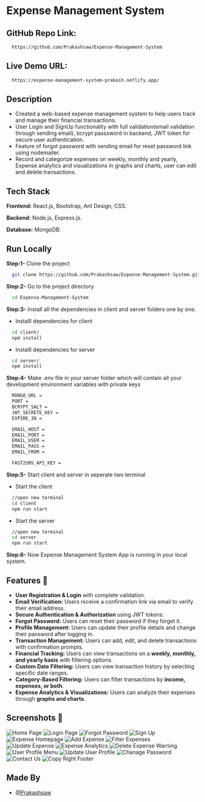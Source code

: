 # Expense Management System

## GitHub Repo Link: 
```bash 
  https://github.com/Prakashsaw/Expense-Management-System
```
## Live Demo URL: 
```bash 
  https://expense-management-system-prakash.netlify.app/
```

## Description
* Created a web-based expense management system to help users track and manage their financial transactions.
* User Login and SignUp functionality with full validation(email validation through sending email), bcrypt passsword in backend, JWT token for secure user authentication.
* Feature of forgot password with sending email for reset password link using nodemailer.
* Record and categorize expenses on weekly, monthly and yearly, Expense analytics and visualizations in graphs and charts, user can edit and delete transactions.


## Tech Stack

**Frontend:** React.js, Bootstrap, Ant Design, CSS.

**Backend:** Node.js, Express.js.

**Database:** MongoDB.



## Run Locally

**Step:1-** Clone the project

```bash
  git clone https://github.com/Prakashsaw/Expense-Management-System.git
```

**Step:2-** Go to the project directory

```bash
  cd Expense-Management-System
```

**Step:3-** Install all the dependencies in client and server folders one by one.

* Installl dependencies for client
```bash
  cd client/
  npm install
```
* Installl dependencies for server
```bash
  cd server/
  npm install
```

**Step:4-** Make .env file in your server folder which will contain all your development environment variables with private keys
```bash
  MONGO_URL =
  PORT =
  BCRYPT_SALT =
  JWT_SECRETE_KEY =
  EXPIRE_IN =

  EMAIL_HOST =
  EMAIL_PORT =
  EMAIL_USER =
  EMAIL_PASS =
  EMAIL_FROM =

  FAST2SMS_API_KEY =
```

**Step:5-** Start client and server in seperate two terminal

* Start the client
```bash
  //open new terminal
  cd client
  npm run start
```

* Start the server
```bash
  //open new terminal
  cd server
  npm run start
```

**Step:6-** Now Expense Management System App is running in your local system.

## Features 🚀  

- **User Registration & Login** with complete validation.  
- **Email Verification:** Users receive a confirmation link via email to verify their email address.  
- **Secure Authentication & Authorization** using JWT tokens.  
- **Forgot Password:** Users can reset their password if they forget it.  
- **Profile Management:** Users can update their profile details and change their password after logging in.  
- **Transaction Management:** Users can add, edit, and delete transactions with confirmation prompts.  
- **Financial Tracking:** Users can view transactions on a **weekly, monthly, and yearly basis** with filtering options.  
- **Custom Date Filtering:** Users can view transaction history by selecting specific date ranges.  
- **Category-Based Filtering:** Users can filter transactions by **income, expenses, or both**.  
- **Expense Analytics & Visualizations:** Users can analyze their expenses through **graphs and charts**.  

## Screenshots 📸
![Home Page](src/Images/1-home-page.png)
![Login Page](src/Images/2-login.png)
![Forgot Password](src/Images/14-forgot-password.png)
![Sign Up](src/Images/3-signup.png)
![Expense Homepage](src/Images/5-expense-homepage.png)
![Add Expense](src/Images/6-add-expense.png)
![Filter Expenses](src/Images/7-filter-expense.png)
![Update Expense](src/Images/8-update-expense.png)
![Expense Analytics](src/Images/9-expense-amalytics.png)
![Delete Expense Warning](src/Images/10-delete-warning.png)
![User Profile Menu](src/Images/11-see-menu-for-user-profile.png)
![Update User Profile](src/Images/12-update-profile.png)
![Chanage Password](src/Images/13-change-password.png)
![Contact Us](src/Images/4-contact-us.png)
![Copy Right Footer](src/Images/15-copy-right.png)

## Made By
- [@Prakashsaw](https://github.com/Prakashsaw)
